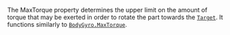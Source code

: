 The MaxTorque property determines the upper limit on the amount of torque
that may be exerted in order to rotate the part towards the
[`Target`](https://create.roblox.com/docs/reference/engine/classes/RocketPropulsion#Target). It functions similarly to
[`BodyGyro.MaxTorque`](https://create.roblox.com/docs/reference/engine/classes/BodyGyro#MaxTorque).